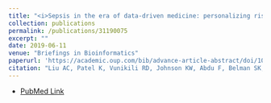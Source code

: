 ```yaml
---
title: "<i>Sepsis in the era of data-driven medicine: personalizing risks, diagnoses, treatments and prognoses.</i>"
collection: publications
permalink: /publications/31190075
excerpt: ""
date: 2019-06-11
venue: "Briefings in Bioinformatics"
paperurl: 'https://academic.oup.com/bib/advance-article-abstract/doi/10.1093/bib/bbz059/5513485'
citation: "Liu AC, Patel K, Vunikili RD, Johnson KW, Abdu F, Belman SK, Glicksberg BS, Tandale P, Fontanez R, Mathew OK, Kasarskis A, Mukherjee P, Subramanian L, Dudley JT, Shameer K. Sepsis in the era of data-driven medicine: personalizing risks, diagnoses, treatments and prognoses. Brief Bioinform. 2019 Jun 11. pii: bbz059. doi: 10.1093/bib/bbz059. [Epub ahead of print]"
---
```


* [PubMed Link](https://www.ncbi.nlm.nih.gov/pubmed/31190075)
<!-- >* [Download PDF here](https://raw.githubusercontent.com/kippjohnson/website/master/files/31190075.pdf) -->

<script type='text/javascript' src='https://d1bxh8uas1mnw7.cloudfront.net/assets/embed.js'></script>
<div class='altmetric-embed' data-badge-type="medium-donut" data-doi="10.1093/bib/bbz059" data-hide-no-mentions="true" data-hide-less-than="1" class="altmetric-embed"></div>



